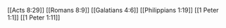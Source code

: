 [[Acts 8:29]]
[[Romans 8:9]]
[[Galatians 4:6]]
[[Philippians 1:19]]
[[1 Peter 1:1]]
[[1 Peter 1:11]]
